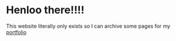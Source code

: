 # Henloo there!!!!

This website literally only exists so I can archive some pages for my [portfolio](https://stupied-portfolio.neocities.org/)